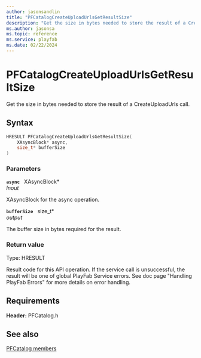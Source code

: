 ```yaml
---
author: jasonsandlin
title: "PFCatalogCreateUploadUrlsGetResultSize"
description: "Get the size in bytes needed to store the result of a CreateUploadUrls call."
ms.author: jasonsa
ms.topic: reference
ms.service: playfab
ms.date: 02/22/2024
---
```


# PFCatalogCreateUploadUrlsGetResultSize  

Get the size in bytes needed to store the result of a CreateUploadUrls call.  

## Syntax  
  
```cpp
HRESULT PFCatalogCreateUploadUrlsGetResultSize(  
    XAsyncBlock* async,  
    size_t* bufferSize  
)  
```  
  
### Parameters  
  
**`async`** &nbsp; XAsyncBlock*  
*_Inout_*  
  
XAsyncBlock for the async operation.  
  
**`bufferSize`** &nbsp; size_t*  
*output*  
  
The buffer size in bytes required for the result.  
  
  
### Return value
Type: HRESULT
  
Result code for this API operation. If the service call is unsuccessful, the result will be one of global PlayFab Service errors. See doc page "Handling PlayFab Errors" for more details on error handling.
  
  
## Requirements  
  
**Header:** PFCatalog.h
  
## See also  
[PFCatalog members](../pfcatalog_members.md)  

  
  
